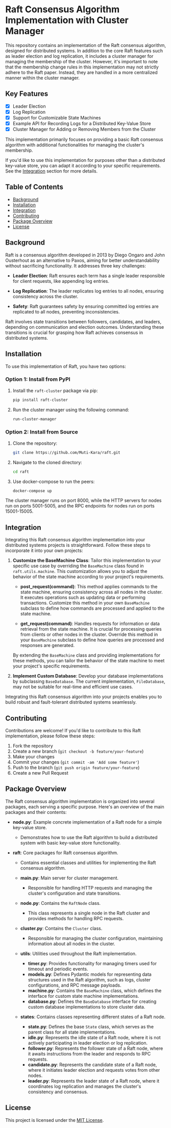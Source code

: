 # Raft Consensus Algorithm Implementation with Cluster Manager

This repository contains an implementation of the Raft consensus algorithm, designed for distributed systems. In addition to the core Raft features such as leader election and log replication, it includes a cluster manager for managing the membership of the cluster. However, it's important to note that the membership change rules in this implementation may not strictly adhere to the Raft paper. Instead, they are handled in a more centralized manner within the cluster manager.

## Key Features

- [x] Leader Election
- [x] Log Replication
- [x] Support for Customizable State Machines
- [x] Example API for Recording Logs for a Distributed Key-Value Store
- [x] Cluster Manager for Adding or Removing Members from the Cluster

This implementation primarily focuses on providing a basic Raft consensus algorithm with additional functionalities for managing the cluster's membership.

If you'd like to use this implementation for purposes other than a distributed key-value store, you can adapt it according to your specific requirements. See the [Integration](#integration) section for more details.


## Table of Contents

- [Background](#background)
- [Installation](#installation)
- [Integration](#integration)
- [Contributing](#contributing)
- [Package Overview](#package-overview)
- [License](#license)


## Background

Raft is a consensus algorithm developed in 2013 by Diego Ongaro and John Ousterhout as an alternative to Paxos, aiming for better understandability without sacrificing functionality. It addresses three key challenges:

- **Leader Election**: Raft ensures each term has a single leader responsible for client requests, like appending log entries.
  
- **Log Replication**: The leader replicates log entries to all nodes, ensuring consistency across the cluster.

- **Safety**: Raft guarantees safety by ensuring committed log entries are replicated to all nodes, preventing inconsistencies.

Raft involves state transitions between followers, candidates, and leaders, depending on communication and election outcomes. Understanding these transitions is crucial for grasping how Raft achieves consensus in distributed systems.


## Installation

To use this implementation of Raft, you have two options:

### Option 1: Install from PyPI

1. Install the `raft-cluster` package via pip:
    ```bash
    pip install raft-cluster
    ```

2. Run the cluster manager using the following command:
    ```bash
    run-cluster-manager
    ```

### Option 2: Install from Source

1. Clone the repository:
    ```bash
    git clone https://github.com/Muti-Kara/raft.git
    ```

2. Navigate to the cloned directory:
    ```bash
    cd raft
    ```

3. Use docker-compose to run the peers:
    ```bash
    docker-compose up
    ```

The cluster manager runs on port 8000, while the HTTP servers for nodes run on ports 5001-5005, and the RPC endpoints for nodes run on ports 15001-15005.


## Integration

Integrating this Raft consensus algorithm implementation into your distributed systems projects is straightforward. Follow these steps to incorporate it into your own projects:

1. **Customize the BaseMachine Class**: Tailor this implementation to your specific use case by overriding the `BaseMachine` class found in `raft.utils.machine`. This customization allows you to adjust the behavior of the state machine according to your project's requirements.

    - **post_request(command)**: This method applies commands to the state machine, ensuring consistency across all nodes in the cluster. It executes operations such as updating data or performing transactions. Customize this method in your own `BaseMachine` subclass to define how commands are processed and applied to the state machine.

    - **get_request(command)**: Handles requests for information or data retrieval from the state machine. It is crucial for processing queries from clients or other nodes in the cluster. Override this method in your `BaseMachine` subclass to define how queries are processed and responses are generated.

    By extending the `BaseMachine` class and providing implementations for these methods, you can tailor the behavior of the state machine to meet your project's specific requirements.

2. **Implement Custom Database**: Develop your database implementations by subclassing `BaseDatabase`. The current implementation, `FileDatabase`, may not be suitable for real-time and efficient use cases.

Integrating this Raft consensus algorithm into your projects enables you to build robust and fault-tolerant distributed systems seamlessly.


## Contributing

Contributions are welcome! If you'd like to contribute to this Raft implementation, please follow these steps:

1. Fork the repository
2. Create a new branch (`git checkout -b feature/your-feature`)
3. Make your changes
4. Commit your changes (`git commit -am 'Add some feature'`)
5. Push to the branch (`git push origin feature/your-feature`)
6. Create a new Pull Request

## Package Overview

The Raft consensus algorithm implementation is organized into several packages, each serving a specific purpose. Here's an overview of the main packages and their contents:

- **node.py**: Example concrete implementation of a Raft node for a simple key-value store.
  - Demonstrates how to use the Raft algorithm to build a distributed system with basic key-value store functionality.

- **raft**: Core packages for Raft consensus algorithm.
  - Contains essential classes and utilities for implementing the Raft consensus algorithm.

  - **main.py**: Main server for cluster management.
    - Responsible for handling HTTP requests and managing the cluster's configuration and state transitions.
  
  - **node.py**: Contains the `RaftNode` class.
    - This class represents a single node in the Raft cluster and provides methods for handling RPC requests.

  - **cluster.py**: Contains the `Cluster` class.
    - Responsible for managing the cluster configuration, maintaining information about all nodes in the cluster.

  - **utils**: Utilities used throughout the Raft implementation.
    - **timer.py**: Provides functionality for managing timers used for timeout and periodic events.
    - **models.py**: Defines Pydantic models for representing data structures used in the Raft algorithm, such as logs, cluster configurations, and RPC message payloads.
    - **machine.py**: Contains the `BaseMachine` class, which defines the interface for custom state machine implementations.
    - **database.py**: Defines the `BaseDatabase` interface for creating custom database implementations to store cluster data.

  - **states**: Contains classes representing different states of a Raft node.
    - **state.py**: Defines the base `State` class, which serves as the parent class for all state implementations.
    - **idle.py**: Represents the idle state of a Raft node, where it is not actively participating in leader election or log replication.
    - **follower.py**: Represents the follower state of a Raft node, where it awaits instructions from the leader and responds to RPC requests.
    - **candidate.py**: Represents the candidate state of a Raft node, where it initiates leader election and requests votes from other nodes.
    - **leader.py**: Represents the leader state of a Raft node, where it coordinates log replication and manages the cluster's consistency and consensus.


## License

This project is licensed under the [MIT License](LICENSE).
